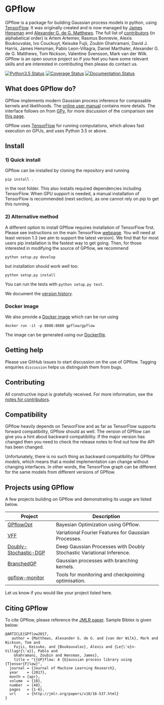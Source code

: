 # GPflow

GPflow is a package for building Gaussian process models in python, using [TensorFlow](http://www.tensorflow.org). It was originally created and is now managed by [James Hensman](http://www.lancaster.ac.uk/staff/hensmanj/) and [Alexander G. de G. Matthews](http://mlg.eng.cam.ac.uk/?portfolio=alex-matthews).
The full list of [contributors](http://github.com/GPflow/GPflow/graphs/contributors) (in alphabetical order) is Artem Artemev, Rasmus Bonnevie, Alexis Boukouvalas, Ivo Couckuyt, Keisuke Fujii, Zoubin Ghahramani, David J. Harris, James Hensman, Pablo Leon-Villagra, Daniel Marthaler, Alexander G. de G. Matthews, Tom Nickson, Valentine Svensson, Mark van der Wilk. GPflow is an open source project so if you feel you have some relevant skills and are interested in contributing then please do contact us.

[![Python3.5 Status](https://travis-ci.org/GPflow/GPflow.svg?branch=master)](https://travis-ci.org/GPflow/GPflow)
[![Coverage Status](http://codecov.io/github/GPflow/GPflow/coverage.svg?branch=master)](http://codecov.io/github/GPflow/GPflow?branch=master)
[![Documentation Status](https://readthedocs.org/projects/gpflow/badge/?version=latest)](http://gpflow.readthedocs.io/en/latest/?badge=latest)

## What does GPflow do?

GPflow implements modern Gaussian process inference for composable kernels and likelihoods. The [online user manual](http://gpflow.readthedocs.io/en/latest/) contains more details. The interface follows on from [GPy](http://github.com/sheffieldml/gpy), for more discussion of the comparison see [this page](http://gpflow.readthedocs.io/en/latest/intro.html#what-s-the-difference-between-gpy-and-gpflow).

GPflow uses [TensorFlow](http://www.tensorflow.org) for running computations, which allows fast execution on GPUs, and uses Python 3.5 or above.

## Install

### 1) Quick install
GPflow can be installed by cloning the repository and running
```
pip install .
```
in the root folder. This also installs required dependencies including TensorFlow. When GPU support is needed, a manual installation of TensorFlow is recommended (next section), as one cannot rely on pip to get this running.

### 2) Alternative method
A different option to install GPflow requires installation of TensorFlow first. Please see instructions on the main TensorFlow [webpage](https://www.tensorflow.org/versions/r1.3/get_started/get_started). You will need at least version 1.3 (we aim to support the latest version). We find that for most users pip installation is the fastest way to get going. Then, for those interested in modifying the source of GPflow, we recommend
```
python setup.py develop
```
but installation should work well too:
```
python setup.py install
```
You can run the tests with `python setup.py test`.

We document the [version history](https://github.com/GPflow/GPflow/blob/master/RELEASE.md).

### Docker image

We also provide a [Docker image](https://hub.docker.com/r/gpflow/gpflow/) which can be run using

```
docker run -it -p 8888:8888 gpflow/gpflow
```

The image can be generated using our [Dockerfile](Dockerfile).

## Getting help
Please use GitHub issues to start discussion on the use of GPflow. Tagging enquiries `discussion` helps us distinguish them from bugs.

## Contributing
All constructive input is gratefully received. For more information, see the [notes for contributors](contributing.md).

## Compatibility

GPflow heavily depends on TensorFlow and as far as TensorFlow supports forward compatibility, GPflow should as well. The version of GPflow can give you a hint about backward compatibility. If the major version has changed then you need to check the release notes to find out how the API has been changed.

Unfortunately, there is no such thing as backward compatibility for GPflow _models_, which means that a model implementation can change without changing interfaces. In other words, the TensorFlow graph can be different for the same models from different versions of GPflow.

## Projects using GPflow

A few projects building on GPflow and demonstrating its usage are listed below.

| Project | Description |
| --- | --- |
| [GPflowOpt](https://github.com/GPflow/GPflowOpt)       | Bayesian Optimization using GPflow. |
| [VFF](https://github.com/jameshensman/VFF)       | Variational Fourier Features for Gaussian Processes. |
| [Doubly-Stochastic-DGP](https://github.com/ICL-SML/Doubly-Stochastic-DGP)| Deep Gaussian Processes with Doubly Stochastic Variational Inference.|
| [BranchedGP](https://github.com/ManchesterBioinference/BranchedGP) | Gaussian processes with branching kernels.|
| [gpflow-monitor](https://github.com/markvdw/gpflow-monitor) | Tools for monitoring and checkpoining optimisation. |

Let us know if you would like your project listed here.

## Citing GPflow

To cite GPflow, please reference the [JMLR paper](http://www.jmlr.org/papers/volume18/16-537/16-537.pdf). Sample Bibtex is given below:

```
@ARTICLE{GPflow2017,
   author = {Matthews, Alexander G. de G. and {van der Wilk}, Mark and Nickson, Tom and
	Fujii, Keisuke. and {Boukouvalas}, Alexis and {Le{\'o}n-Villagr{\'a}}, Pablo and
	Ghahramani, Zoubin and Hensman, James},
    title = "{{GP}flow: A {G}aussian process library using {T}ensor{F}low}",
  journal = {Journal of Machine Learning Research},
  year    = {2017},
  month = {apr},
  volume  = {18},
  number  = {40},
  pages   = {1-6},
  url     = {http://jmlr.org/papers/v18/16-537.html}
}
```
